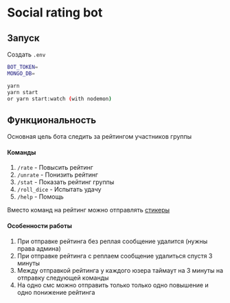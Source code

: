 # Social rating bot

## Запуск

Создать `.env`

```bash
BOT_TOKEN=
MONGO_DB=
```

```bash
yarn
yarn start
or yarn start:watch (with nodemon)
```

## Функциональность

Основная цель бота следить за рейтингом участников группы

#### Команды

1. `/rate` - Повысить рейтинг
2. `/unrate` - Понизить рейтинг
3. `/stat` - Показать рейтинг группы
4. `/roll_dice` - Испытать удачу
5. `/help` - Помощь

Вместо команд на рейтинг можно отправлять [стикеры](https://t.me/addstickers/PoohSocialCredit)

#### Особенности работы

1. При отправке рейтинга без реплая сообщение удалится (нужны права админа)
2. При отправке рейтинга с реплаем сообщение удалиться спустя 3 минуты
3. Между отправкой рейтинга у каждого юзера таймаут на 3 минуты на отправку следующей команды
4. На одно смс можно отправить только только одно повышение и одно понижение рейтинга
